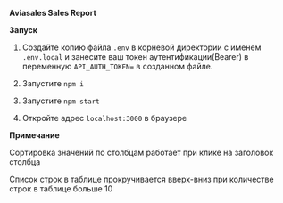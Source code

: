 **Aviasales Sales Report**



**Запуск**

1) Создайте копию файла ```.env``` в корневой директории с именем ```.env.local``` и занесите ваш токен аутентификации(Bearer) в переменную ```API_AUTH_TOKEN=``` в созданном файле.

2) Запустите ```npm i```

3) Запустите ```npm start```

4) Откройте адрес ```localhost:3000``` в браузере


**Примечание**

Сортировка значений по столбцам работает при клике на заголовок столбца

Список строк в таблице прокручивается вверх-вниз при количестве строк в таблице больше 10
 